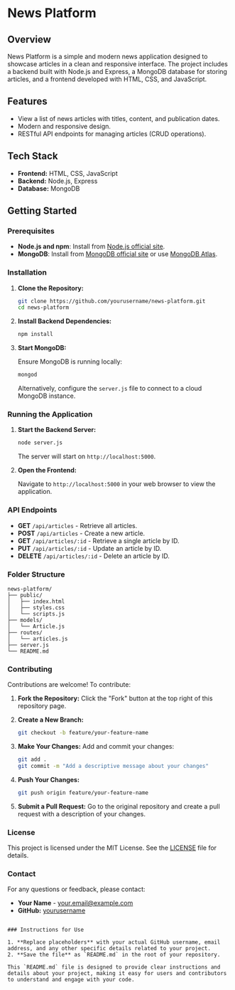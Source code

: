 
# News Platform

## Overview

News Platform is a simple and modern news application designed to showcase articles in a clean and responsive interface. The project includes a backend built with Node.js and Express, a MongoDB database for storing articles, and a frontend developed with HTML, CSS, and JavaScript.

## Features

- View a list of news articles with titles, content, and publication dates.
- Modern and responsive design.
- RESTful API endpoints for managing articles (CRUD operations).

## Tech Stack

- **Frontend:** HTML, CSS, JavaScript
- **Backend:** Node.js, Express
- **Database:** MongoDB

## Getting Started

### Prerequisites

- **Node.js and npm**: Install from [Node.js official site](https://nodejs.org/).
- **MongoDB**: Install from [MongoDB official site](https://www.mongodb.com/try/download/community) or use [MongoDB Atlas](https://www.mongodb.com/cloud/atlas).

### Installation

1. **Clone the Repository:**

   ```bash
   git clone https://github.com/yourusername/news-platform.git
   cd news-platform
   ```

2. **Install Backend Dependencies:**

   ```bash
   npm install
   ```

3. **Start MongoDB:**

   Ensure MongoDB is running locally:

   ```bash
   mongod
   ```

   Alternatively, configure the `server.js` file to connect to a cloud MongoDB instance.

### Running the Application

1. **Start the Backend Server:**

   ```bash
   node server.js
   ```

   The server will start on `http://localhost:5000`.

2. **Open the Frontend:**

   Navigate to `http://localhost:5000` in your web browser to view the application.

### API Endpoints

- **GET** `/api/articles` - Retrieve all articles.
- **POST** `/api/articles` - Create a new article.
- **GET** `/api/articles/:id` - Retrieve a single article by ID.
- **PUT** `/api/articles/:id` - Update an article by ID.
- **DELETE** `/api/articles/:id` - Delete an article by ID.

### Folder Structure

```
news-platform/
├── public/
│   ├── index.html
│   ├── styles.css
│   └── scripts.js
├── models/
│   └── Article.js
├── routes/
│   └── articles.js
├── server.js
└── README.md
```

### Contributing

Contributions are welcome! To contribute:

1. **Fork the Repository:**
   Click the "Fork" button at the top right of this repository page.

2. **Create a New Branch:**
   ```bash
   git checkout -b feature/your-feature-name
   ```

3. **Make Your Changes:**
   Add and commit your changes:

   ```bash
   git add .
   git commit -m "Add a descriptive message about your changes"
   ```

4. **Push Your Changes:**
   ```bash
   git push origin feature/your-feature-name
   ```

5. **Submit a Pull Request:**
   Go to the original repository and create a pull request with a description of your changes.

### License

This project is licensed under the MIT License. See the [LICENSE](LICENSE) file for details.

### Contact

For any questions or feedback, please contact:

- **Your Name** - [your.email@example.com](mailto:your.email@example.com)
- **GitHub:** [yourusername](https://github.com/yourusername)
```

### Instructions for Use

1. **Replace placeholders** with your actual GitHub username, email address, and any other specific details related to your project.
2. **Save the file** as `README.md` in the root of your repository.

This `README.md` file is designed to provide clear instructions and details about your project, making it easy for users and contributors to understand and engage with your code.
